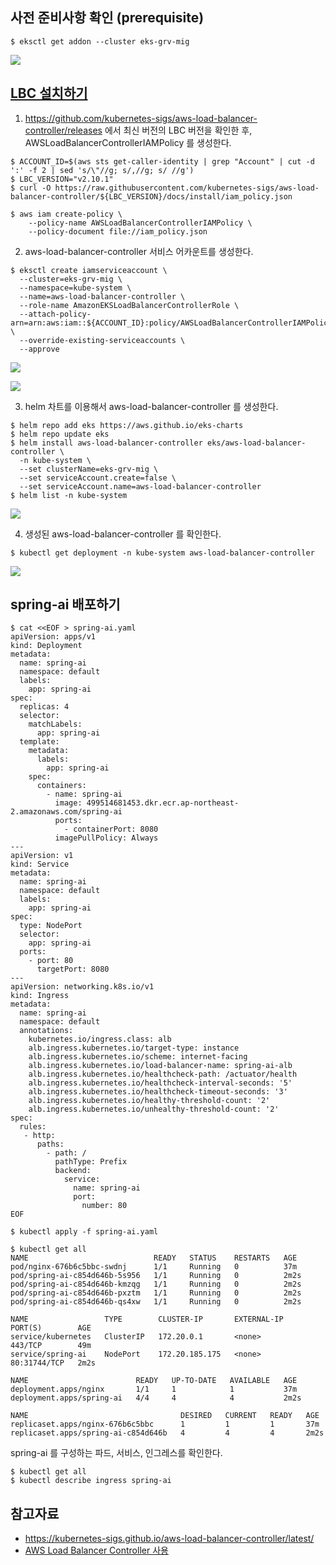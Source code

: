 ## 사전 준비사항 확인 (prerequisite) ##
```
$ eksctl get addon --cluster eks-grv-mig
```
![](https://github.com/gnosia93/eks-grv-mig/blob/main/tutorial/images/eks-addon.png)

## [LBC 설치하기](https://docs.aws.amazon.com/eks/latest/userguide/aws-load-balancer-controller.html) ##

1. https://github.com/kubernetes-sigs/aws-load-balancer-controller/releases 에서 최신 버전의 LBC 버전을 확인한 후, AWSLoadBalancerControllerIAMPolicy 를 생성한다.  
```
$ ACCOUNT_ID=$(aws sts get-caller-identity | grep "Account" | cut -d ':' -f 2 | sed 's/\"//g; s/,//g; s/ //g')
$ LBC_VERSION="v2.10.1"
$ curl -O https://raw.githubusercontent.com/kubernetes-sigs/aws-load-balancer-controller/${LBC_VERSION}/docs/install/iam_policy.json

$ aws iam create-policy \
    --policy-name AWSLoadBalancerControllerIAMPolicy \
    --policy-document file://iam_policy.json
```

2. aws-load-balancer-controller 서비스 어카운트를 생성한다.  
```
$ eksctl create iamserviceaccount \
  --cluster=eks-grv-mig \
  --namespace=kube-system \
  --name=aws-load-balancer-controller \
  --role-name AmazonEKSLoadBalancerControllerRole \
  --attach-policy-arn=arn:aws:iam::${ACCOUNT_ID}:policy/AWSLoadBalancerControllerIAMPolicy \
  --override-existing-serviceaccounts \
  --approve
```
![](https://github.com/gnosia93/eks-grv-mig/blob/main/tutorial/images/lbc-sa-1.png)

![](https://github.com/gnosia93/eks-grv-mig/blob/main/tutorial/images/lbc-sa-2.png)

3. helm 차트를 이용해서 aws-load-balancer-controller 를 생성한다.
```
$ helm repo add eks https://aws.github.io/eks-charts
$ helm repo update eks
$ helm install aws-load-balancer-controller eks/aws-load-balancer-controller \
  -n kube-system \
  --set clusterName=eks-grv-mig \
  --set serviceAccount.create=false \
  --set serviceAccount.name=aws-load-balancer-controller
$ helm list -n kube-system
```
![](https://github.com/gnosia93/eks-grv-mig/blob/main/tutorial/images/lbc-sa-4.png)


4. 생성된 aws-load-balancer-controller 를 확인한다.  
```
$ kubectl get deployment -n kube-system aws-load-balancer-controller
```
![](https://github.com/gnosia93/eks-grv-mig/blob/main/tutorial/images/lbc-sa-3.png)


## spring-ai 배포하기  ##

```
$ cat <<EOF > spring-ai.yaml
apiVersion: apps/v1
kind: Deployment
metadata:
  name: spring-ai
  namespace: default
  labels:
    app: spring-ai
spec:
  replicas: 4
  selector:
    matchLabels:
      app: spring-ai
  template:
    metadata:
      labels:
        app: spring-ai
    spec:
      containers:
        - name: spring-ai
          image: 499514681453.dkr.ecr.ap-northeast-2.amazonaws.com/spring-ai
          ports:
            - containerPort: 8080
          imagePullPolicy: Always
---
apiVersion: v1
kind: Service
metadata:
  name: spring-ai
  namespace: default
  labels:
    app: spring-ai
spec:
  type: NodePort
  selector:
    app: spring-ai
  ports:
    - port: 80
      targetPort: 8080
---
apiVersion: networking.k8s.io/v1
kind: Ingress
metadata:
  name: spring-ai
  namespace: default
  annotations:
    kubernetes.io/ingress.class: alb
    alb.ingress.kubernetes.io/target-type: instance
    alb.ingress.kubernetes.io/scheme: internet-facing
    alb.ingress.kubernetes.io/load-balancer-name: spring-ai-alb
    alb.ingress.kubernetes.io/healthcheck-path: /actuator/health
    alb.ingress.kubernetes.io/healthcheck-interval-seconds: '5'
    alb.ingress.kubernetes.io/healthcheck-timeout-seconds: '3'
    alb.ingress.kubernetes.io/healthy-threshold-count: '2'
    alb.ingress.kubernetes.io/unhealthy-threshold-count: '2'
spec:
  rules:
   - http:
      paths:
        - path: /
          pathType: Prefix
          backend:
            service:
              name: spring-ai
              port:
                number: 80
EOF
```
```
$ kubectl apply -f spring-ai.yaml
```

```
$ kubectl get all
NAME                            READY   STATUS    RESTARTS   AGE
pod/nginx-676b6c5bbc-swdnj      1/1     Running   0          37m
pod/spring-ai-c854d646b-5s956   1/1     Running   0          2m2s
pod/spring-ai-c854d646b-kmzqg   1/1     Running   0          2m2s
pod/spring-ai-c854d646b-pxztm   1/1     Running   0          2m2s
pod/spring-ai-c854d646b-qs4xw   1/1     Running   0          2m2s

NAME                 TYPE        CLUSTER-IP       EXTERNAL-IP   PORT(S)        AGE
service/kubernetes   ClusterIP   172.20.0.1       <none>        443/TCP        49m
service/spring-ai    NodePort    172.20.185.175   <none>        80:31744/TCP   2m2s

NAME                        READY   UP-TO-DATE   AVAILABLE   AGE
deployment.apps/nginx       1/1     1            1           37m
deployment.apps/spring-ai   4/4     4            4           2m2s

NAME                                  DESIRED   CURRENT   READY   AGE
replicaset.apps/nginx-676b6c5bbc      1         1         1       37m
replicaset.apps/spring-ai-c854d646b   4         4         4       2m2s
```

spring-ai 를 구성하는 파드, 서비스, 인그레스를 확인한다.
```
$ kubectl get all
$ kubectl describe ingress spring-ai
```


## 참고자료 ##

* https://kubernetes-sigs.github.io/aws-load-balancer-controller/latest/
* [AWS Load Balancer Controller 사용](https://nauco.tistory.com/89)


